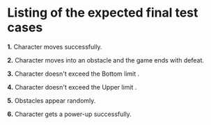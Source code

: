 # Listing of the expected final test cases

**1.** Character moves successfully.

**2.** Character moves into an obstacle and the game ends with defeat.

**3.** Character doesn't exceed the Bottom limit .

**4.** Character doesn't exceed the Upper limit .

**5.** Obstacles appear randomly.

**6.** Character gets a power-up successfully.
